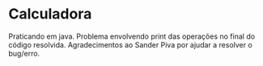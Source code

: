 # Calculadora
Praticando em java.
Problema envolvendo print das operações no final do código resolvida. 
Agradecimentos ao Sander Piva por ajudar a resolver o bug/erro.
